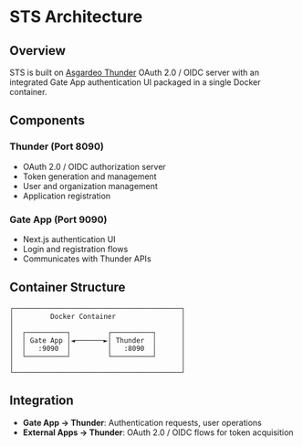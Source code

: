 # STS Architecture

## Overview

STS is built on [Asgardeo Thunder](https://github.com/asgardeo/thunder) OAuth 2.0 / OIDC server with an integrated Gate App authentication UI packaged in a single Docker container.

## Components

### Thunder (Port 8090)
- OAuth 2.0 / OIDC authorization server
- Token generation and management
- User and organization management
- Application registration

### Gate App (Port 9090)
- Next.js authentication UI
- Login and registration flows
- Communicates with Thunder APIs

## Container Structure

```
┌─────────────────────────────────────────┐
│         Docker Container                │
│                                         │
│  ┌──────────┐         ┌──────────┐      │
│  │ Gate App │◄───────►│ Thunder  │      │
│  │   :9090  │         │   :8090  │      │
│  └──────────┘         └──────────┘      │
│                                         │
└─────────────────────────────────────────┘
```

## Integration

- **Gate App → Thunder**: Authentication requests, user operations
- **External Apps → Thunder**: OAuth 2.0 / OIDC flows for token acquisition
